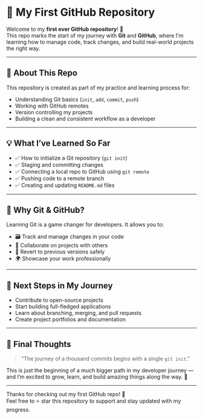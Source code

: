 # 🚀 My First GitHub Repository

Welcome to my **first ever GitHub repository**! 🎉  
This repo marks the start of my journey with **Git** and **GitHub**, where I'm learning how to manage code, track changes, and build real-world projects the right way.

---

## 📘 About This Repo

This repository is created as part of my practice and learning process for:
- Understanding Git basics (`init`, `add`, `commit`, `push`)
- Working with GitHub remotes
- Version controlling my projects
- Building a clean and consistent workflow as a developer

---

## 💡 What I’ve Learned So Far

- ✅ How to initialize a Git repository (`git init`)
- ✅ Staging and committing changes
- ✅ Connecting a local repo to GitHub using `git remote`
- ✅ Pushing code to a remote branch
- ✅ Creating and updating `README.md` files

---

## 🌱 Why Git & GitHub?

Learning Git is a game changer for developers. It allows you to:
- 🗃️ Track and manage changes in your code
- 🤝 Collaborate on projects with others
- 🔄 Revert to previous versions safely
- 🌍 Showcase your work professionally

---

## 🎯 Next Steps in My Journey

- Contribute to open-source projects
- Start building full-fledged applications
- Learn about branching, merging, and pull requests
- Create project portfolios and documentation

---

## 💬 Final Thoughts

> "The journey of a thousand commits begins with a single `git init`."

This is just the beginning of a much bigger path in my developer journey — and I’m excited to grow, learn, and build amazing things along the way. 🌟

---

Thanks for checking out my first GitHub repo! 🙌  
Feel free to ⭐ star this repository to support and stay updated with my progress.

